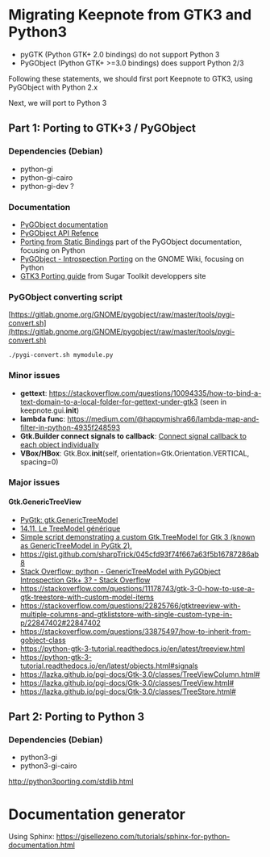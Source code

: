 # Migrating Keepnote from GTK3 and Python3

* pyGTK (Python GTK+ 2.0 bindings) do not support Python 3
* PyGObject (Python GTK+ >=3.0 bindings) does support Python 2/3

Following these statements, we should first port Keepnote to GTK3,
using PyGObject with Python 2.x

Next, we will port to Python 3

## Part 1: Porting to GTK+3 / PyGObject

### Dependencies (Debian)
* python-gi
* python-gi-cairo
* python-gi-dev ?

### Documentation
* [PyGObject documentation](https://pygobject.readthedocs.io/en/latest/)
* [PyGObject API Refence](https://lazka.github.io/pgi-docs)
* [Porting from Static Bindings](https://pygobject.readthedocs.io/en/latest/guide/porting.html)  part of the PyGObject documentation, focusing on Python
* [PyGObject - Introspection Porting](https://wiki.gnome.org/action/show/Projects/PyGObject/IntrospectionPorting?action=show&redirect=PyGObject%2FIntrospectionPorting) on the GNOME Wiki, focusing on Python
* [GTK3 Porting guide](https://developer.sugarlabs.org/src/gtk3-porting-guide.md.html) from Sugar Toolkit developpers site


### PyGObject converting script

[https://gitlab.gnome.org/GNOME/pygobject/raw/master/tools/pygi-convert.sh](https://gitlab.gnome.org/GNOME/pygobject/raw/master/tools/pygi-convert.sh)

	./pygi-convert.sh mymodule.py


### Minor issues
* **gettext**: <https://stackoverflow.com/questions/10094335/how-to-bind-a-text-domain-to-a-local-folder-for-gettext-under-gtk3>
 (seen in keepnote.gui.__init__)
* **lambda func**: <https://medium.com/@happymishra66/lambda-map-and-filter-in-python-4935f248593>
* **Gtk.Builder connect signals to callback**: [Connect signal callback to each object individually](https://stackoverflow.com/questions/51953389/gtk-glade-and-python-connecting-handlers-from-multiple-classes-with-the-connect)
* **VBox/HBox**: Gtk.Box.__init__(self, orientation=Gtk.Orientation.VERTICAL, spacing=0)

### Major issues
#### Gtk.GenericTreeView

* [PyGtk: gtk.GenericTreeModel](https://developer.gnome.org/pygtk/stable/class-pygtkgenerictreemodel.html)
* [14.11. Le TreeModel générique](http://mcclinews.free.fr/python/pygtktutfr/sec-GenericTreeModel.html)
* [Simple script demonstrating a custom Gtk.TreeModel for Gtk 3 (known as GenericTreeModel in PyGtk 2).](
https://gist.github.com/andialbrecht/4463278)
* <https://gist.github.com/sharpTrick/045cfd93f74f667a63f5b16787286ab8>
* [Stack Overflow: python - GenericTreeModel with PyGObject Introspection Gtk+ 3? - Stack Overflow](https://stackoverflow.com/questions/11025700/generictreemodel-with-pygobject-introspection-gtk-3)
* <https://stackoverflow.com/questions/11178743/gtk-3-0-how-to-use-a-gtk-treestore-with-custom-model-items>
* <https://stackoverflow.com/questions/22825766/gtktreeview-with-multiple-columns-and-gtkliststore-with-single-custom-type-in-p/22847402#22847402>
* <https://stackoverflow.com/questions/33875497/how-to-inherit-from-gobject-class>
* <https://python-gtk-3-tutorial.readthedocs.io/en/latest/treeview.html>
* <https://python-gtk-3-tutorial.readthedocs.io/en/latest/objects.html#signals>
* <https://lazka.github.io/pgi-docs/Gtk-3.0/classes/TreeViewColumn.html#>
* <https://lazka.github.io/pgi-docs/Gtk-3.0/classes/TreeView.html#>
* <https://lazka.github.io/pgi-docs/Gtk-3.0/classes/TreeStore.html#>

## Part 2: Porting to Python 3
### Dependencies (Debian)
* python3-gi
* python3-gi-cairo

<http://python3porting.com/stdlib.html>

# Documentation generator
Using Sphinx: <https://gisellezeno.com/tutorials/sphinx-for-python-documentation.html>

